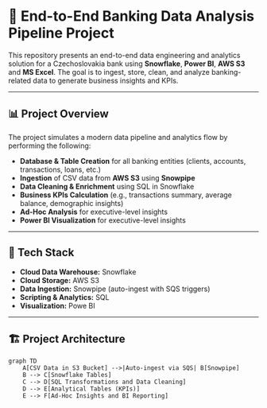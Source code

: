 # 💼 End-to-End Banking Data Analysis Pipeline Project

This repository presents an end-to-end data engineering and analytics solution for a Czechoslovakia bank using **Snowflake**, **Power BI**, **AWS S3** and **MS Excel**. The goal is to ingest, store, clean, and analyze banking-related data to generate business insights and KPIs.

---

## 📊 Project Overview

The project simulates a modern data pipeline and analytics flow by performing the following:

- **Database & Table Creation** for all banking entities (clients, accounts, transactions, loans, etc.)
- **Ingestion** of CSV data from **AWS S3** using **Snowpipe**
- **Data Cleaning & Enrichment** using SQL in Snowflake
- **Business KPIs Calculation** (e.g., transactions summary, average balance, demographic insights)
- **Ad-Hoc Analysis** for executive-level insights
- **Power BI Visualization** for executive-level insights

---

## 🧱 Tech Stack

- **Cloud Data Warehouse:** Snowflake  
- **Cloud Storage:** AWS S3  
- **Data Ingestion:** Snowpipe (auto-ingest with SQS triggers)  
- **Scripting & Analytics:** SQL
- **Visualization:** Powe BI

---

## 🏗️ Project Architecture

```mermaid
graph TD
    A[CSV Data in S3 Bucket] -->|Auto-ingest via SQS| B[Snowpipe]
    B --> C[Snowflake Tables]
    C --> D[SQL Transformations and Data Cleaning]
    D --> E[Analytical Tables (KPIs)]
    E --> F[Ad-Hoc Insights and BI Reporting]
```

